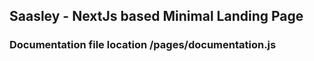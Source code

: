 ## Saasley - NextJs based Minimal Landing Page


### Documentation file location /pages/documentation.js